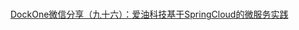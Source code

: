 # 
[DockOne微信分享（九十六）：爱油科技基于SpringCloud的微服务实践](https://yq.aliyun.com/articles/225292?spm=5176.100239.blogcont228964.34.Z3hq5i)

